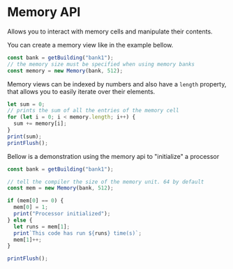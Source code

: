 # Memory API

Allows you to interact with memory cells and manipulate their contents.

You can create a memory view like in the example bellow.

```js
const bank = getBuilding("bank1");
// the memory size must be specified when using memory banks
const memory = new Memory(bank, 512);
```

Memory views can be indexed by numbers and also have a `length` property,
that allows you to easily iterate over their elements.

```js
let sum = 0;
// prints the sum of all the entries of the memory cell
for (let i = 0; i < memory.length; i++) {
  sum += memory[i];
}
print(sum);
printFlush();
```

Bellow is a demonstration using the memory api to "initialize" a processor

```js
const bank = getBuilding("bank1");

// tell the compiler the size of the memory unit. 64 by default
const mem = new Memory(bank, 512);

if (mem[0] == 0) {
  mem[0] = 1;
  print("Processor initialized");
} else {
  let runs = mem[1];
  print`This code has run ${runs} time(s)`;
  mem[1]++;
}

printFlush();
```
